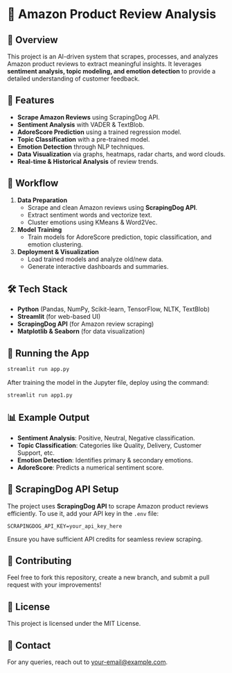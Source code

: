 # 🚀 Amazon Product Review Analysis

## 📌 Overview
This project is an AI-driven system that scrapes, processes, and analyzes Amazon product reviews to extract meaningful insights. It leverages **sentiment analysis, topic modeling, and emotion detection** to provide a detailed understanding of customer feedback.

## 📜 Features
- **Scrape Amazon Reviews** using ScrapingDog API.
- **Sentiment Analysis** with VADER & TextBlob.
- **AdoreScore Prediction** using a trained regression model.
- **Topic Classification** with a pre-trained model.
- **Emotion Detection** through NLP techniques.
- **Data Visualization** via graphs, heatmaps, radar charts, and word clouds.
- **Real-time & Historical Analysis** of review trends.

## 📂 Workflow
1. **Data Preparation**
   - Scrape and clean Amazon reviews using **ScrapingDog API**.
   - Extract sentiment words and vectorize text.
   - Cluster emotions using KMeans & Word2Vec.
2. **Model Training**
   - Train models for AdoreScore prediction, topic classification, and emotion clustering.
3. **Deployment & Visualization**
   - Load trained models and analyze old/new data.
   - Generate interactive dashboards and summaries.

## 🛠 Tech Stack
- **Python** (Pandas, NumPy, Scikit-learn, TensorFlow, NLTK, TextBlob)
- **Streamlit** (for web-based UI)
- **ScrapingDog API** (for Amazon review scraping)
- **Matplotlib & Seaborn** (for data visualization)


## 🚀 Running the App
```bash
streamlit run app.py
```
After training the model in the Jupyter file, deploy using the command:
```bash
streamlit run app1.py
```

## 📊 Example Output
- **Sentiment Analysis**: Positive, Neutral, Negative classification.
- **Topic Classification**: Categories like Quality, Delivery, Customer Support, etc.
- **Emotion Detection**: Identifies primary & secondary emotions.
- **AdoreScore**: Predicts a numerical sentiment score.

## 📌 ScrapingDog API Setup
The project uses **ScrapingDog API** to scrape Amazon product reviews efficiently. To use it, add your API key in the `.env` file:
```
SCRAPINGDOG_API_KEY=your_api_key_here
```
Ensure you have sufficient API credits for seamless review scraping.

## 🤝 Contributing
Feel free to fork this repository, create a new branch, and submit a pull request with your improvements!

## 📜 License
This project is licensed under the MIT License.

## 📧 Contact
For any queries, reach out to [your-email@example.com](mailto:your-email@example.com).
